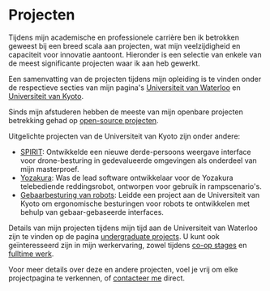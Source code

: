 # Projecten
Tijdens mijn academische en professionele carrière ben ik betrokken geweest bij een breed scala aan projecten,
wat mijn veelzijdigheid en capaciteit voor innovatie aantoont.
Hieronder is een selectie van enkele van de meest significante projecten waar ik aan heb gewerkt.

Een samenvatting van de projecten tijdens mijn opleiding is te vinden onder de respectieve secties van
mijn pagina's [Universiteit van Waterloo](../education/uwaterloo.md#uitgelichte-projecten) en
[Universiteit van Kyoto](../education/kyoto-u.md#uitgelichte-projecten).

Sinds mijn afstuderen hebben de meeste van mijn openbare projecten betrekking gehad op [open-source projecten](open_source.md).

Uitgelichte projecten van de Universiteit van Kyoto zijn onder andere:

- [SPIRIT](spirit.md): Ontwikkelde een nieuwe derde-persoons weergave interface voor drone-besturing in gedevalueerde omgevingen als onderdeel van mijn masterproef.
- [Yozakura](yozakura.md): Was de lead software ontwikkelaar voor de Yozakura telebediende reddingsrobot, ontworpen voor gebruik in rampscenario's.
- [Gebaarbesturing van robots](myo.md): Leidde een project aan de Universiteit van Kyoto om ergonomische besturingen voor robots te ontwikkelen
  met behulp van gebaar-gebaseerde interfaces.

Details van mijn projecten tijdens mijn tijd aan de Universiteit van Waterloo zijn te vinden op de pagina [undergraduate projects](undergrad.md).
U kunt ook geïnteresseerd zijn in mijn werkervaring, zowel tijdens [co-op stages](../work_experience/coop.md) en
[fulltime werk](../work_experience).

Voor meer details over deze en andere projecten, voel je vrij om elke projectpagina te verkennen, of [contacteer me](mailto:contact@jnassar.com) direct.
